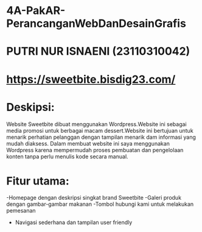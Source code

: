 # 4A-PakAR-PerancanganWebDanDesainGrafis

# PUTRI NUR ISNAENI (23110310042)

# https://sweetbite.bisdig23.com/

# Deskipsi:
  Website Sweetbite dibuat menggunakan Wordpress.Website ini sebagai media promosi untuk berbagai macam dessert.Website ini bertujuan untuk menarik perhatian pelanggan dengan tampilan menarik dam informasi yang mudah diaksess.
  Dalam membuat website ini saya menggunakan Wordpress karena mempermudah proses pembuatan dan pengelolaan konten tanpa perlu menulis kode secara manual.

# Fitur utama:
  -Homepage dengan deskripsi singkat brand Sweetbite
  -Galeri produk dengan gambar-gambar makanan
  -Tombol hubungi kami untuk melakukan pemesanan 
  - Navigasi sederhana dan tampilan user friendly
